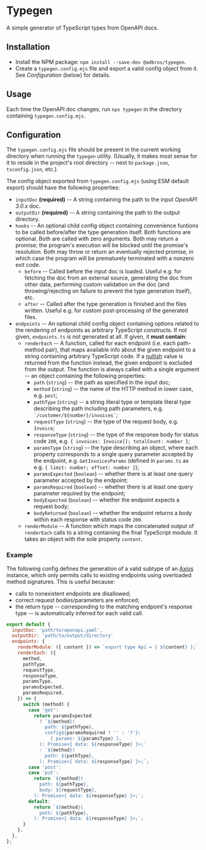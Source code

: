 # Typegen

A simple generator of TypeScript types from OpenAPI docs.

## Installation

- Install the NPM package: `npm install --save-dev @adbros/typegen`.
- Create a `typegen.config.mjs` file and export a valid config object from it. See *Configuration* (below) for details.

## Usage

Each time the OpenAPI doc changes, run `npx typegen` in the directory containing `typegen.config.mjs`.

## Configuration

The `typegen.config.mjs` file should be present in the current working directory when running the `typegen` utility. (Usually, it makes most sense for it to reside in the project's root directory -- next to `package.json`, `tsconfig.json`, etc.).

The config object exported from  `typegen.config.mjs` (using ESM default export) should have the following properties:

- `inputDoc` **(required)** -- A string containing the path to the input *OpenAPI 3.0.x* doc.
- `outputDir` **(required)** -- A string containing the path to the output directory.
- `hooks` -- An optional child config object containing convenience funtions to be called before/after the type generation itself. Both functions are optional. Both are called with zero arguments. Both may return a promise; the program's execution will be blocked until the promise's resolution. Both may throw or return an eventually rejected promise, in which case the program will be prematurely terminated with a nonzero exit code.
  - `before` -- Called before the input doc is loaded. Useful e.g. for fetching the doc from an external source, generating the doc from other data, performing custom validation on the doc (and throwing/rejecting on failure to prevent the type generation itself), etc.
  - `after` -- Called after the type generation is finished and the files written. Useful e.g. for custom post-processing of the generated files.
- `endpoints` -- An optional child config object containing options related to the rendering of endpoints as arbitrary TypeScript constructs. If not given, `endpoints.ts` is not generated at all. If given, it **must contain**:
  - `renderEach` -- A function, called for each endpoint (i.e. each path-method pair), that maps available info about the given endpoint to a string containing arbitrary TypeScript code. If a [nullish](https://developer.mozilla.org/en-US/docs/Glossary/Nullish) value is returned from the function instead, the given endpoint is excluded from the output. The function is always called with a single argument -- an object containing the following properties:
    - `path` (`string`) -- the path as specified in the input doc;
    - `method` (`string`) -- the name of the HTTP method in lower case, e.g. `post`; 
    - `pathType` (`string`) -- a string literal type or template literal type describing the path including path parameters, e.g. ``` `/customer/${number}/invoices` ```;
    - `requestType` (`string`) -- the type of the request body, e.g. `Invoice`;
    - `responseType` (`string`) -- the type of the response body for status code `200`, e.g. `{ invoices: Invoice[]; totalCount: number }`;
    - `paramsType` (`string`) -- the type describing an object, where each property corresponds to a single query parameter accepted by the endpoint, e.g. `GetInvoicesParams` (defined in `params.ts` as e.g. `{ limit: number; offset: number }`);
    - `paramsExpected` (`boolean`) -- whether there is at least one query parameter accepted by the endpoint;
    - `paramsRequired` (`boolean`) -- whether there is at least one query parameter required by the endpoint;
    - `bodyExpected` (`boolean`) -- whether the endpoint expects a request body;
    - `bodyReturned` (`boolean`) -- whether the endpoint returns a body within each response with status code `200`.
  - `renderModule` -- A function which maps the concatenated output of `renderEach` calls to a string containing the final TypeScript module. It takes an object with the sole property `content`.

### Example

The following config defines the generation of a valid subtype of an [Axios](https://axios-http.com) instance, which only permits calls to existing endpoints using overloaded method signatures. This is useful because:

- calls to nonexistent endpoints are disallowed;
- correct request bodies/parameters are enforced;
- the return type -- corresponding to the matching endpoint's response type -- is automatically inferred for each valid call.

```js
export default {
  inputDoc: 'path/to/openapi.yaml',
  outputDir: 'path/to/output/directory'
  endpoints: {
    renderModule: ({ content }) => `export type Api = { ${content} };`,
    renderEach: ({
      method,
      pathType,
      requestType,
      responseType,
      paramsType,
      paramsExpected,
      paramsRequired,
    }) => {
      switch (method) {
        case 'get':
          return paramsExpected
            ? `${method}(
              path: ${pathType},
              config${paramsRequired ? '' : '?'}:
                { params: ${paramsType} },
            ): Promise<{ data: ${responseType} }>;`
            : `${method}(
              path: ${pathType},
            ): Promise<{ data: ${responseType} }>;`;
        case 'post':
        case 'put':
          return `${method}(
            path: ${pathType},
            body: ${requestType},
          ): Promise<{ data: ${responseType} }>;`;
        default:
          return `${method}(
            path: ${pathType},
          ): Promise<{ data: ${responseType} }>;`;
      }
    },
  },
};
```
